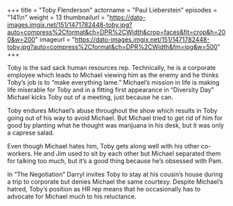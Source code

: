 +++
title = "Toby Flenderson"
actorname = "Paul Lieberstein"
episodes = "141\n"
weight = 13
thumbnailurl = "https://dato-images.imgix.net/151/1471782448-toby.jpg?auto=compress%2Cformat&ch=DPR%2CWidth&crop=faces&fit=crop&h=200&w=200"
imageurl = "https://dato-images.imgix.net/151/1471782448-toby.jpg?auto=compress%2Cformat&ch=DPR%2CWidth&fm=jpg&w=500"
+++

Toby is the sad sack human resources rep. Technically, he is a corporate employee which leads to Michael viewing him as the enemy and he thinks Toby’s job is to “make everything lame.” Michael’s mission in life is making life miserable for Toby and in a fitting first appearance in “Diversity Day” Michael kicks Toby out of a meeting, just because he can.

Toby endures Michael’s abuse throughout the show which results in Toby going out of his way to avoid Michael. But Michael tried to get rid of him for good by planting what he thought was marijuana in his desk, but it was only a caprese salad.

Even though Michael hates him, Toby gets along well with his other co-workers. He and Jim used to sit by each other but Michael separated them for talking too much, but it’s a good thing because he’s obsessed with Pam.

In “The Negotiation” Darryl invites Toby to stay at his cousin’s house during a trip to corporate but denies Michael the same courtesy. Despite Michael’s hatred, Toby’s position as HR rep means that he occasionally has to advocate for Michael much to his reluctance.